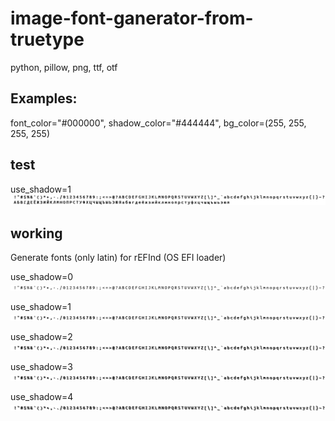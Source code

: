 # image-font-ganerator-from-truetype
python, pillow, png, ttf, otf

## Examples:

font_color="#000000", shadow_color="#444444", bg_color=(255, 255, 255, 255)

## test

use_shadow=1
![image](test/example/ubuntu-mono-34.png)

## working

Generate fonts (only latin) for rEFInd (OS EFI loader)

use_shadow=0
![image](fonts/0/ubuntu-mono-34.png)

use_shadow=1
![image](fonts/1/ubuntu-mono-34.png)

use_shadow=2
![image](fonts/2/ubuntu-mono-34.png)

use_shadow=3
![image](fonts/3/ubuntu-mono-34.png)

use_shadow=4
![image](fonts/4/ubuntu-mono-34.png)

